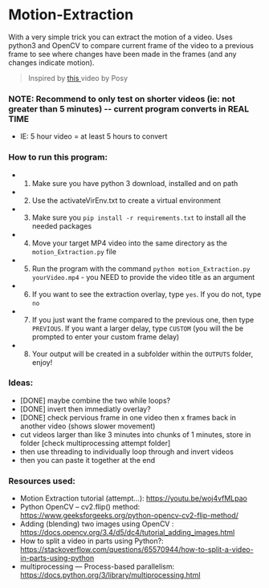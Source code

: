 # Motion-Extraction <!-- CTRL SHIFT V to preview md in vscode -->
With a very simple trick you can extract the motion of a video. Uses python3 and OpenCV to compare current frame of the video to a previous frame to see where changes have been made in the frames (and any changes indicate motion).
> Inspired by <a href="https://youtu.be/NSS6yAMZF78"> this </a> video by Posy

### NOTE: Recommend to only test on shorter videos (ie: not greater than 5 minutes) -- current program converts in REAL TIME 
- IE: 5 hour video = at least 5 hours to convert

### How to run this program:
- 1) Make sure you have python 3 download, installed and on path
- 2) Use the activateVirEnv.txt to create a virtual environment
- 3) Make sure you `pip install -r requirements.txt` to install all the needed packages
- 4) Move your target MP4 video into the same directory as the `motion_Extraction.py` file
- 5) Run the program with the command `python motion_Extraction.py yourVideo.mp4` - you NEED to provide the video title as an argument
- 6) If you want to see the extraction overlay, type `yes`. If you do not, type `no`
- 7) If you just want the frame compared to the previous one, then type `PREVIOUS`. If you want a larger delay, type `CUSTOM` (you will the be prompted to enter your custom frame delay)
- 8) Your output will be created in a subfolder within the `OUTPUTS` folder, enjoy!

### Ideas:
- [DONE] maybe combine the two while loops?
- [DONE] invert then immediatly overlay?
- [DONE] check pervious frame in one video then x frames back in another video (shows slower movement)
- cut videos larger than like 3 minutes into chunks of 1 minutes, store in folder [check multiprocessing attempt folder]
- then use threading to individually loop through and invert videos
- then you can paste it together at the end

### Resources used:
- Motion Extraction tutorial (attempt...): https://youtu.be/woj4vfMLpao
- Python OpenCV – cv2.flip() method: https://www.geeksforgeeks.org/python-opencv-cv2-flip-method/
- Adding (blending) two images using OpenCV : https://docs.opencv.org/3.4/d5/dc4/tutorial_adding_images.html
- How to split a video in parts using Python?: https://stackoverflow.com/questions/65570944/how-to-split-a-video-in-parts-using-python
- multiprocessing — Process-based parallelism: https://docs.python.org/3/library/multiprocessing.html
